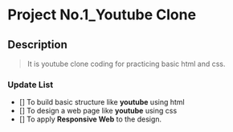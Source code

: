 # Project No.1_Youtube Clone

## Description

> It is youtube clone coding for practicing basic html and css.

### Update List

- [] To build basic structure like **youtube** using html
- [] To design a web page like **youtube** using css
- [] To apply **Responsive Web** to the design.
